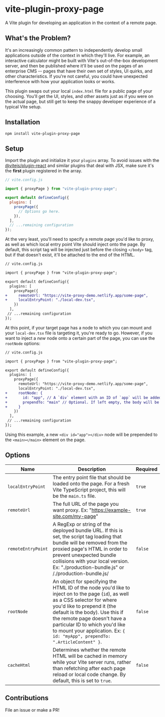 # vite-plugin-proxy-page

A Vite plugin for developing an application in the context of a remote page.

## What's the Problem?

It's an increasingly common pattern to independently develop small applications outside of the context in which they'll live. For example, an interactive calculator might be built with Vite's out-of-the-box development server, and then be published where it'll be used on the pages of an enterprise CMS -- pages that have their own set of styles, UI quirks, and other characteristics. If you're not careful, you could have unexpected interference with how your application looks or works.

This plugin swaps out your local `index.html` file for a public page of your choosing. You'll get the UI, styles, and other assets just as if you were on the actual page, but still get to keep the snappy developer experience of a typical Vite setup.

## Installation

`npm install vite-plugin-proxy-page`

## Setup

Import the plugin and initialize it your `plugins` array. To avoid issues with the [@vitejs/plugin-react](https://github.com/vitejs/vite-plugin-react) and similar plugins that deal with JSX, make sure it's the **first** plugin registered in the array.

```js
// vite.config.js

import { proxyPage } from "vite-plugin-proxy-page";

export default defineConfig({
  plugins: [
    proxyPage({
      // Options go here.
    }),
  ],
  // ...remaining configuration
});
```

At the very least, you'll need to specify a remote page you'd like to proxy, as well as which local entry point Vite should inject onto the page. By default, this script tag will be injected just before the closing `</body>` tag, but if that doesn't exist, it'll be attached to the end of the HTML.

```diff
// vite.config.js

import { proxyPage } from "vite-plugin-proxy-page";

export default defineConfig({
  plugins: [
    proxyPage({
+     remoteUrl: "https://vite-proxy-demo.netlify.app/some-page",
+     localEntryPoint: "./local-dev.tsx",
    })
  ],
 // ...remaining configuration
});
```

At this point, if your target page has a node to which you can mount and your `local-dev.tsx` file is targeting it, you're ready to go. However, if you want to inject a _new_ node onto a certain part of the page, you can use the `rootNode` options:

```diff
// vite.config.js

import { proxyPage } from "vite-plugin-proxy-page";

export default defineConfig({
  plugins: [
    proxyPage({
      remoteUrl: "https://vite-proxy-demo.netlify.app/some-page",
      localEntryPoint: "./local-dev.tsx",
+     rootNode: {
+       id: "app", // A `div` element with an ID of `app` will be added to the page.
+       prependTo: "main" // Optional. If left empty, the body will be used.
+     }
    })
  ],
 // ...remaining configuration
});
```

Using this example, a new `<div id="app"></div>` node will be prepended to the `<main></main>` element on the page.

## Options

| Name               | Description                                                                                                                                                                                                                                                                                                                                       | Required |
| ------------------ | ------------------------------------------------------------------------------------------------------------------------------------------------------------------------------------------------------------------------------------------------------------------------------------------------------------------------------------------------- | -------- |
| `localEntryPoint`  | The entry point file that should be loaded onto the page. For a fresh Vite TypeScript project, this will be the `main.ts` file.                                                                                                                                                                                                                   | `true`   |
| `remoteUrl`        | The full URL of the page you want proxy. Ex: "https://example-site.com/my-page"                                                                                                                                                                                                                                                                   | `true`   |
| `remoteEntryPoint` | A RegExp or string of the deployed bundle URL. If this is set, the script tag loading that bundle will be removed from the proxied page's HTML in order to prevent unexpected bundle collisions with your local version. Ex: "./production-bundle.js" or /\./production-bundle\.js/                                                               | `false`  |
| `rootNode`         | An object for specifying the HTML ID of the node you'd like to inject on to the page (`id`), as well as a CSS selector for where you'd like to prepend it (the default is the body). Use this if the remote page doesn't have a particular ID to which you'd like to mount your application. Ex: `{ id: "myApp", prependTo: ".ArticleContent" }`. | `false`  |
| `cacheHtml`        | Determines whether the remote HTML will be cached in memory while your Vite server runs, rather than refetching after each page reload or local code change. By default, this is set to `true`.                                                                                                                                                   | `false`  |
## Contributions

File an issue or make a PR!
